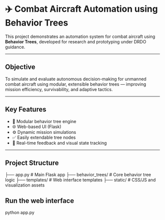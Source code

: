 # ✈️ Combat Aircraft Automation using Behavior Trees

This project demonstrates an automation system for combat aircraft using **Behavior Trees**, developed for research and prototyping under DRDO guidance.

---

##  Objective

To simulate and evaluate autonomous decision-making for unmanned combat aircraft using modular, extensible behavior trees — improving mission efficiency, survivability, and adaptive tactics.

---

##  Key Features

- 🧠 Modular behavior tree engine  
- 🌐 Web-based UI (Flask)  
- ⚙️ Dynamic mission simulations  
- ✅ Easily extendable tree nodes  
- 🔄 Real-time feedback and visual state tracking

---

##  Project Structure
├── app.py                      # Main Flask app
├── behavior_trees/            # Core behavior tree logic
├── templates/                 # Web interface templates
├── static/                    # CSS/JS and visualization assets


## Run the web interface
  python app.py






